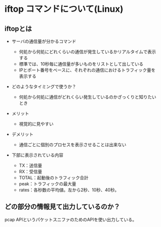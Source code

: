 # iftop コマンドについて(Linux)

## iftopとは
* サーバの通信量が分かるコマンド
  * 何処から何処にどれくらいの通信が発生しているかリアルタイムで表示する
  * 標準では、10秒毎に通信量が多いものをリストとして出している
  * IPとポート番号をベースに、それぞれの通信におけるトラフィック量を表示する

* どのようなタイミングで使うか？
  * 何処から何処に通信がどれくらい発生しているのかざっくりと知りたいとき

* メリット
  * 視覚的に見やすい

* デメリット
  * 通信ごとに個別のプロセスを表示させることは出来ない

* 下部に表示されている内容
  * TX：送信量
  * RX：受信量
  * TOTAL：起動後のトラフィック合計
  * peak：トラフィックの最大量
  * rates：各秒数の平均値。左から2秒、10秒、40秒。

##  どの部分の情報見て出力しているのか？
pcap APIというパケットスニファのためのAPIを使い出力している。
